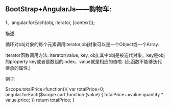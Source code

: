 ## BootStrap+AngularJs——购物车:
1、angular.forEach(obj, iterator, [context]);

描述:

循环对obj对象的每个元素调用iterator,obj对象可以是一个Object或一个Array.

Iterator函数调用方法: iterator(value, key, obj),其中obj是被迭代对象，key是obj的property key或者是数组的index，value就是相应的值啦. (此函数不能够迭代继承的属性.)

例子:

 $scope.totalPrice=function(){
    var totalPrice=0;
    angular.forEach($scope.cart,function (value) {
        totalPrice+=value.quantity * value.price;
    })
    return totalPrice;
}
